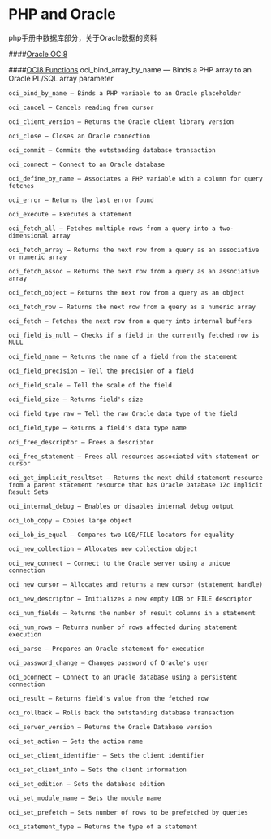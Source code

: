 # PHP and Oracle
php手册中数据库部分，关于Oracle数据的资料

####[Oracle OCI8](http://php.net/manual/zh/book.oci8.php)

####[OCI8 Functions](http://php.net/manual/en/ref.oci8.php)
	oci_bind_array_by_name — Binds a PHP array to an Oracle PL/SQL array parameter
	
	oci_bind_by_name — Binds a PHP variable to an Oracle placeholder
	
	oci_cancel — Cancels reading from cursor
	
	oci_client_version — Returns the Oracle client library version
	
	oci_close — Closes an Oracle connection
	
	oci_commit — Commits the outstanding database transaction
	
	oci_connect — Connect to an Oracle database
	
	oci_define_by_name — Associates a PHP variable with a column for query fetches
	
	oci_error — Returns the last error found
	
	oci_execute — Executes a statement
	
	oci_fetch_all — Fetches multiple rows from a query into a two-dimensional array
	
	oci_fetch_array — Returns the next row from a query as an associative or numeric array
	
	oci_fetch_assoc — Returns the next row from a query as an associative array
	
	oci_fetch_object — Returns the next row from a query as an object
	
	oci_fetch_row — Returns the next row from a query as a numeric array
	
	oci_fetch — Fetches the next row from a query into internal buffers
	
	oci_field_is_null — Checks if a field in the currently fetched row is NULL
	
	oci_field_name — Returns the name of a field from the statement
	
	oci_field_precision — Tell the precision of a field
	
	oci_field_scale — Tell the scale of the field
	
	oci_field_size — Returns field's size
	
	oci_field_type_raw — Tell the raw Oracle data type of the field
	
	oci_field_type — Returns a field's data type name
	
	oci_free_descriptor — Frees a descriptor
	
	oci_free_statement — Frees all resources associated with statement or cursor
	
	oci_get_implicit_resultset — Returns the next child statement resource from a parent statement resource that has Oracle Database 12c Implicit Result Sets
	
	oci_internal_debug — Enables or disables internal debug output
	
	oci_lob_copy — Copies large object
	
	oci_lob_is_equal — Compares two LOB/FILE locators for equality
	
	oci_new_collection — Allocates new collection object
	
	oci_new_connect — Connect to the Oracle server using a unique connection
	
	oci_new_cursor — Allocates and returns a new cursor (statement handle)
	
	oci_new_descriptor — Initializes a new empty LOB or FILE descriptor
	
	oci_num_fields — Returns the number of result columns in a statement
	
	oci_num_rows — Returns number of rows affected during statement execution
	
	oci_parse — Prepares an Oracle statement for execution
	
	oci_password_change — Changes password of Oracle's user
	
	oci_pconnect — Connect to an Oracle database using a persistent connection
	
	oci_result — Returns field's value from the fetched row
	
	oci_rollback — Rolls back the outstanding database transaction
	
	oci_server_version — Returns the Oracle Database version
	
	oci_set_action — Sets the action name
	
	oci_set_client_identifier — Sets the client identifier
	
	oci_set_client_info — Sets the client information
	
	oci_set_edition — Sets the database edition
	
	oci_set_module_name — Sets the module name
	
	oci_set_prefetch — Sets number of rows to be prefetched by queries
	
	oci_statement_type — Returns the type of a statement 